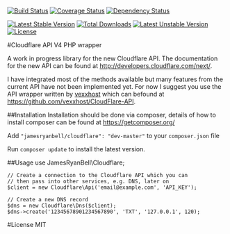 [![Build Status](https://travis-ci.org/jamesryanbell/cloudflare.svg?branch=master)](https://travis-ci.org/jamesryanbell/cloudflare)
[![Coverage Status](https://img.shields.io/coveralls/jamesryanbell/cloudflare.svg)](https://coveralls.io/r/jamesryanbell/cloudflare?branch=master)
[![Dependency Status](http://www.versioneye.com/user/projects/53e78e96e09a429c6200000a/badge.svg?style=flat)](http://www.versioneye.com/user/projects/53e78e96e09a429c6200000a)

[![Latest Stable Version](https://poser.pugx.org/jamesryanbell/cloudflare/v/stable.svg)](https://packagist.org/packages/jamesryanbell/cloudflare) [![Total Downloads](https://poser.pugx.org/jamesryanbell/cloudflare/downloads.svg)](https://packagist.org/packages/jamesryanbell/cloudflare) [![Latest Unstable Version](https://poser.pugx.org/jamesryanbell/cloudflare/v/unstable.svg)](https://packagist.org/packages/jamesryanbell/cloudflare) [![License](https://poser.pugx.org/jamesryanbell/cloudflare/license.svg)](https://packagist.org/packages/jamesryanbell/cloudflare)

#Cloudflare API V4 PHP wrapper

A work in progress library for the new Cloudflare API. The documentation for the new API  can be found at http://developers.cloudflare.com/next/.


I have integrated most of the methods available but many features from the current API have not been implemented yet. For now I suggest you use the API wrapper written by [vexxhost](https://github.com/vexxhost) which can befound at https://github.com/vexxhost/CloudFlare-API.


##Installation
Installation should be done via composer, details of how to install composer can be found at https://getcomposer.org/


Add `"jamesryanbell/cloudflare": "dev-master"` to your `composer.json` file

Run `composer update` to install the latest version.

##Usage
    use JamesRyanBell\Cloudflare;

    // Create a connection to the Cloudflare API which you can
    // then pass into other services, e.g. DNS, later on
    $client = new Cloudflare\Api('email@example.com', 'API_KEY');

    // Create a new DNS record
    $dns = new Cloudflare\Dns($client);
    $dns->create('12345678901234567890', 'TXT', '127.0.0.1', 120);

#License
MIT